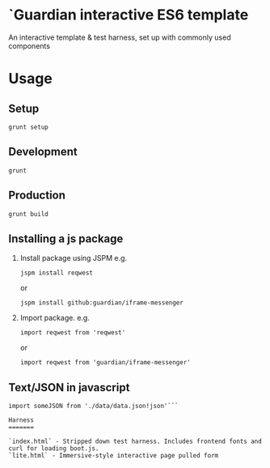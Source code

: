 `Guardian interactive ES6 template
=================================

An interactive template & test harness, set up with commonly used components

Usage
=====

Setup
-----
`grunt setup`

Development
-----------
`grunt`

Production
----------
`grunt build`

Installing a js package
-----------------------
1. Install package using JSPM e.g.

	`jspm install reqwest`

	or

	`jspm install github:guardian/iframe-messenger`

2. Import package. e.g.

	`import reqwest from 'reqwest'`

	or

	`import reqwest from 'guardian/iframe-messenger'`


Text/JSON in javascript
-----------------------
```import someHTML from './text/template.html!text'
import someJSON from './data/data.json!json'```

Harness
=======

`index.html` - Stripped down test harness. Includes frontend fonts and curl for loading boot.js.
`lite.html` - Immersive-style interactive page pulled form

